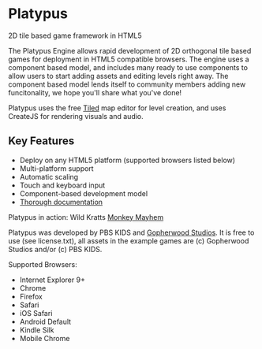 Platypus
========

2D tile based game framework in HTML5


The Platypus Engine allows rapid development of 2D orthogonal tile based games for deployment in HTML5 compatible browsers. The engine uses a component based model, and includes many ready to use components to allow users to start adding assets and editing levels right away. The component based model lends itself to community members adding new funcitonality, we hope you'll share what you've done!

Platypus uses the free [Tiled](http://www.mapeditor.org/) map editor for level creation, and uses CreateJS for rendering visuals and audio.

## Key Features
* Deploy on any HTML5 platform (supported browsers listed below)
* Multi-platform support
* Automatic scaling
* Touch and keyboard input
* Component-based development model
* [Thorough documentation](https://github.com/PBS-KIDS/Platypus/wiki)

Platypus in action:
Wild Kratts [Monkey Mayhem](http://pbskids.org/wildkratts/games/monkey-mayhem/)

Platypus was developed by PBS KIDS and [Gopherwood Studios](http://gopherwoodstudios.com/). It is free to use (see license.txt), all assets in the example games are (c) Gopherwood Studios and/or (c) PBS KIDS.

Supported Browsers:
* Internet Explorer 9+
* Chrome
* Firefox
* Safari
* iOS Safari
* Android Default
* Kindle Silk
* Mobile Chrome

